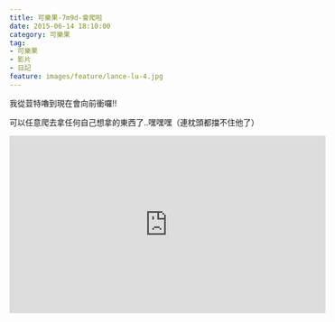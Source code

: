 ```yaml
---
title: 可樂果-7m9d-會爬啦
date: 2015-06-14 18:10:00
category: 可樂果
tag:
- 可樂果
- 影片
- 日記
feature: images/feature/lance-lu-4.jpg
---
```

我從荳特嚕到現在會向前衝囉!!

可以任意爬去拿任何自己想拿的東西了..嘿嘿嘿（連枕頭都擋不住他了）
<div class="video video-16x9">
<iframe src="https://www.facebook.com/plugins/video.php?href=https%3A%2F%2Fwww.facebook.com%2Fulove1105%2Fvideos%2F488477144651177%2F&show_text=0&width=560" width="560" height="315" style="border:none;overflow:hidden" scrolling="no" frameborder="0" allowTransparency="true" allowFullScreen="true"></iframe>
</div>
